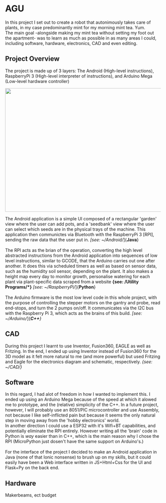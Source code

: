 # AGU

In this project I set out to create a robot that autonimously takes care of plants, in my case predominantly mint for my morning mint tea. Yum.<br>
The main goal -alongside making my mint tea without setting my foot out the apartment- was to learn as much as possible in as many areas I could, including software, hardware, electronics, CAD and even editing.

Project Overview
----------------
The project is made up of 3 layers: The Android (High-level instructions), RaspberryPi 3 (High-level interpreter of instructions), and Arduino Mega (Low-level hardware controller)

<p align="center"><img src="https://i.imgur.com/9xJH2lu.png" data-canonical-src="https://i.imgur.com/9xJH2lu.png" width="520" height="400" /></p>

The Android application is a simple UI composed of a rectangular 'garden' view where the user can add pots, and a 'seedbank' view where the user can select which seeds are in the physical trays of the machine. This application then communictes via Bluetooth with the RaspberryPi 3 [RPI], sending the raw data that the user put in. _[see: ~/Android/_]{__Java__}
<br><br>
The RPI acts as the brian of the operation, converting the high level abstracted instructions from the Android application into sequences of low level instructions, similar to GCODE, that the Arduino carries out one after another. It does this via scheduled timers as well as based on sensor data, such as the humidity soil sensor, depending on the plant.
It also makes a height map every day to monitor growth, personalise watering for each plant via plant-specific data scraped from a website **{see: /Utility Programs/*}**   _[see: ~/RaspberryPi/_]{__Python__}
<br><br>
The Arduino firmware is the most low level code in this whole project, with the purpose of controlling the stepper motors on the gantry and probe, read end-stops, and turn the 2 pumps on/off. It communicates via the I2C bus with the Raspberry Pi 3, which acts as the brains of this build. _[see: ~/Arduino/_]{___C++__}_

CAD
---
During this project I learnt to use Inventor, Fusion360, EAGLE as well as Fritzing. In the end, I ended up using Inventor instead of Fusion360 for the 3D model as it felt more natural to me (and more powerful) but used Fritzing and Eagle for the electronics diagram and schematic, respectively. *{see: ~/CAD/}*

Software
---

In this regard, I had alot of freedom in how I wanted to implement this. I ended up using an Arduino Mega because of the speed at which it alowed me to prototype, and the (relative) simplicity of the C++. In a future project, however, I will probably use an 8051/PIC microcontroller and use Assembly, not because I like self-inflicted pain but because it seems the only natural step in moving away from the 'hobby electronics' world. 
<br>In another direction I could use a ESP32 with it's Wifi+BT capabilities, and potentially eliminate the RPI entirely. 
However writing all the 'brain' code in Python is _way_ easier than in C++, which is the main reason why I chose the RPI (MicroPython just dosen't have the same support on Arduino's.)
<br><br>
For the interface of the project I decided to make an Android application in Java (none of that Ionic nonsense) to brush up on my skills, but it could easily have been a Web interface written in JS+Html+Css for the UI and Flask+Py on the back end.

Hardware
---

Makerbeams, ect budget

